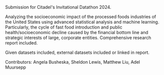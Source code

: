 Submission for Citadel's Invitational Datathon 2024.

Analyzing the socioeconomic impact of the processed foods industries of the United States using advanced statistical analysis and machine learning. Particularly, the cycle of fast food introduction and public health/socioeconomic decline caused by the financial bottom line and strategic interests of large, corporate entities. Comprehensive research report included.

Given datasets included, external datasets included or linked in report.

Contributors: Angela Busheska, Sheldon Lewis, Matthew Liu, Adel Muursepp
